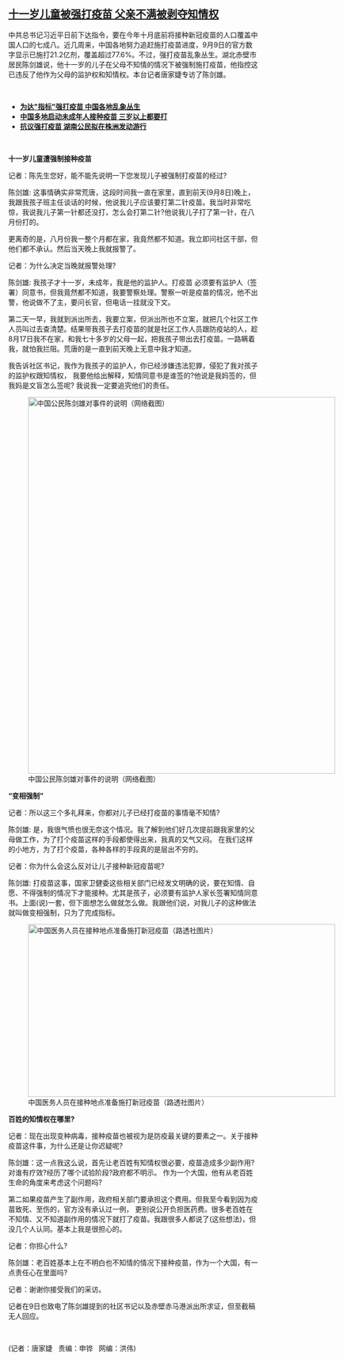 <!--1631218916000-->
[十一岁儿童被强打疫苗     父亲不满被剥夺知情权](https://www.rfa.org/mandarin/yataibaodao/huanjing/jt2-09092021102637.html)
------

<p></p><p>中共总书记习近平日前下达指令，要在今年十月底前将接种新冠疫苗的人口覆盖中国人口的七成八。近几周来，中国各地努力追赶施打疫苗进度，9月9日的官方数字显示已施打21.2亿剂，覆盖超过77.6%。不过，强打疫苗乱象丛生。湖北赤壁市居民陈剑雄说，他十一岁的儿子在父母不知情的情况下被强制施打疫苗，他指控这已违反了他作为父母的监护权和知情权。本台记者唐家婕专访了陈剑雄。</p><p><br/></p><ul><li><a href="https://www.rfa.org/mandarin/yataibaodao/huanjing/jt-08252021095916.html"><strong>为达"指标"强打疫苗 中国各地乱象丛生</strong></a></li><li><strong><a href="https://www.rfa.org/mandarin/Xinwen/4-07172021113020.html">中国多地启动未成年人接种疫苗 三岁以上都要打</a></strong></li><li><strong><a href="https://www.rfa.org/mandarin/yataibaodao/renquanfazhi/gf-08262021073429.html">抗议强打疫苗 湖南公民拟在株洲发动游行</a></strong></li></ul><p><br/></p><p><strong>十一岁儿童遭强制接种疫苗</strong><strong>     </strong></p><p>记者：陈先生您好，能不能先说明一下您发现儿子被强制打疫苗的经过?</p><p>陈剑雄: 这事情确实非常荒唐，这段时间我一直在家里，直到前天(9月8日)晚上，我跟我孩子班主任谈话的时候，他说我儿子应该要打第二针疫苗。我当时非常吃惊，我说我儿子第一针都还没打，怎么会打第二针?他说我儿子打了第一针，在八月份打的。</p><p>更离奇的是，八月份我一整个月都在家，我竟然都不知道。我立即问社区干部，但他们都不承认。然后当天晚上我就报警了。</p><p>记者：为什么决定当晚就报警处理?</p><p>陈剑雄: 我孩子才十一岁，未成年，我是他的监护人。打疫苗 必须要有监护人（签署）同意书，但我竟然都不知道，我要警察处理。警察一听是疫苗的情况，他不出警，他说做不了主，要问长官，但电话一挂就没下文。</p><p>第二天一早，我就到派出所去，我要立案，但派出所也不立案，就把几个社区工作人员叫过去查清楚。结果带我孩子去打疫苗的就是社区工作人员跟防疫站的人，趁8月17日我不在家，和我七十多岁的父母一起，把我孩子带出去打疫苗。一路瞒着我，就怕我拦阻。荒唐的是一直到前天晚上无意中我才知道。</p><p>我告诉社区书记，我作为我孩子的监护人，你已经涉嫌违法犯罪，侵犯了我对孩子的监护权跟知情权， 我要他给出解释，知情同意书是谁签的?他说是我妈签的，但我妈是文盲怎么签呢? 我说我一定要追究他们的责任。</p><p><figure class="image-richtext image-inline captioned" style="width:620px;"><img alt="中国公民陈剑雄对事件的说明（网络截图）" height="761" src="https://www.rfa.org/mandarin/yataibaodao/huanjing/jt2-09092021102637.html/jt0909.jpg/@@images/d3a88ae1-385d-45b4-948a-2d2c33db3d76.jpeg" title="jt0909.jpg" width="620"/><figcaption class="image-caption">中国公民陈剑雄对事件的说明（网络截图）</figcaption><small></small></figure></p><p><strong>“</strong><strong>变相强制</strong><strong>”</strong></p><p>记者：所以这三个多礼拜来，你都对儿子已经打疫苗的事情毫不知情?</p><p>陈剑雄: 是，我很气愤也很无奈这个情况。我了解到他们好几次提前跟我家里的父母做工作，为了打个疫苗这样的手段都使得出来，我真的又气又闷。 在我们这样的小地方，为了打个疫苗，各种各样的手段真的是层出不穷的。</p><p>记者：你为什么会这么反对让儿子接种新冠疫苗呢?</p><p>陈剑雄: 打疫苗这事，国家卫健委这些相关部门已经发文明确的说，要在知情、自愿、不得强制的情况下才能接种。尤其是孩子，必须要有监护人家长签署知情同意书。上面(说)一套，但下面想怎么做就怎么做。我跟他们说，对我儿子的这种做法就叫做变相强制，只为了完成指标。</p><p><figure class="image-richtext image-inline captioned" style="width:620px;"><img alt="中国医务人员在接种地点准备施打新冠疫苗（路透社图片）" height="349" src="https://www.rfa.org/mandarin/yataibaodao/huanjing/jt2-09092021102637.html/jt0909d.jpg/@@images/7960aa9d-dfb8-4dbd-89bb-dfd12a865bb6.jpeg" title="jt0909d.jpg" width="620"/><figcaption class="image-caption">中国医务人员在接种地点准备施打新冠疫苗（路透社图片）</figcaption><small></small></figure></p><p><strong>百姓的知情权在哪里</strong><strong>?</strong></p><p>记者：现在出现变种病毒，接种疫苗也被视为是防疫最关键的要素之一。关于接种疫苗这件事，为什么还是让你迟疑呢?</p><p>陈剑雄：这一点我这么说，首先让老百姓有知情权很必要，疫苗造成多少副作用?对谁有疗效?经历了哪个试验阶段?政府都不明示。 作为一个大国，他有从老百姓生命的角度来考虑这个问题吗?</p><p>第二如果疫苗产生了副作用，政府相关部门要承担这个费用。但我至今看到因为疫苗致死、至伤的，官方没有承认过一例， 更别说公开负担医药费。很多老百姓在不知情、又不知道副作用的情况下就打了疫苗。我跟很多人都说了(这些想法)，但没几个人认同。基本上我是很担心的。</p><p>记者：你担心什么?</p><p>陈剑雄：老百姓基本上在不明白也不知情的情况下接种疫苗，作为一个大国，有一点责任心在里面吗?</p><p>记者：谢谢你接受我们的采访。</p><p>记者在9日也致电了陈剑雄提到的社区书记以及赤壁赤马港派出所求证，但至截稿无人回应。</p><p><br/></p><p>(记者：唐家婕   责编：申铧   网编：洪伟)</p>
